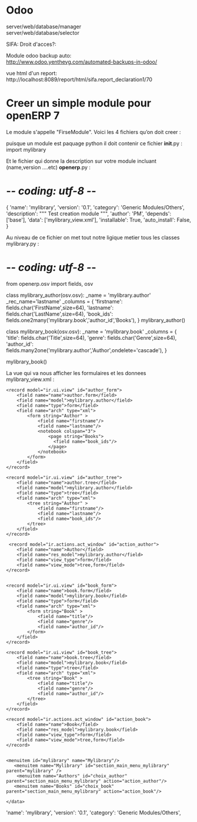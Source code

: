 # Odoo
server/web/database/manager      
server/web/database/selector
   
SIFA: Droit d'acces?:  

Module odoo backup auto:  
http://www.odoo.yenthevg.com/automated-backups-in-odoo/ 

vue html d'un report:  
http://localhost:8089/report/html/sifa.report_declaration1/70 

# Creer un simple module pour openERP 7

Le module s'appelle "FirseModule".
Voici les 4 fichiers qu’on doit creer :

puisque un module est paquage python il doit contenir ce fichier
__init__.py :
import mylibrary

Et le fichier qui donne la description sur votre module incluant (name,version ….etc)
__openerp__.py :
# -*- coding: utf-8 -*-

{
    'name': 'mylibrary',
    'version': '0.1',
    'category': 'Generic Modules/Others',
    'description': """ Test creation module
    """,
    'author': 'PM',
    'depends': ['base'],
    'data': ['mylibrary_view.xml'],
    'installable': True,
    'auto_install': False,
}

Au niveau de ce fichier on met tout notre ligique metier tous les classes
mylibrary.py :
# -*- coding: utf-8 -*-

from openerp.osv import fields, osv

class mylibrary_author(osv.osv):
    _name = 'mylibrary.author'
    _rec_name='lastname'
    _columns = {
        'firstname': fields.char('FirstName',size=64),
        'lastname': fields.char('LastName',size=64),
        'book_ids': fields.one2many('mylibrary.book','author_id','Books'),
    }
mylibrary_author()

class mylibrary_book(osv.osv): 
    _name = 'mylibrary.book'
    _columns = {
        'title': fields.char('Title',size=64),
        'genre': fields.char('Genre',size=64),
        'author_id': fields.many2one('mylibrary.author','Author',ondelete='cascade'),
    }

mylibrary_book() 



La vue qui va nous afficher les formulaires et les donnees
mylibrary_view.xml :
<?xml version="1.0" ?>

<openerp>
        <data>

    <record model="ir.ui.view" id="author_form"> 
        <field name="name">author.form</field> 
        <field name="model">mylibrary.author</field> 
        <field name="type">form</field> 
        <field name="arch" type="xml">
            <form string="Author" > 
                <field name="firstname"/>  
                <field name="lastname"/>  
                <notebook colspan="3">
                    <page string="Books">
                      <field name="book_ids"/> 
                    </page>
                </notebook>
            </form>
        </field>
    </record>

    <record model="ir.ui.view" id="author_tree">
        <field name="name">author.tree</field>
        <field name="model">mylibrary.author</field>
        <field name="type">tree</field> 
        <field name="arch" type="xml">
            <tree string="Author" > 
                <field name="firstname"/>
                <field name="lastname"/>
                <field name="book_ids"/> 
            </tree>
        </field>
    </record>

     <record model="ir.actions.act_window" id="action_author"> 
        <field name="name">Author</field> 
        <field name="res_model">mylibrary.author</field> 
        <field name="view_type">form</field> 
        <field name="view_mode">tree,form</field>
    </record>


    <record model="ir.ui.view" id="book_form">
        <field name="name">book.form</field>
        <field name="model">mylibrary.book</field>
        <field name="type">form</field>
        <field name="arch" type="xml">
            <form string="Book" >
                <field name="title"/>
                <field name="genre"/>
                <field name="author_id"/>
            </form>
        </field>
    </record>

    <record model="ir.ui.view" id="book_tree">
        <field name="name">book.tree</field>
        <field name="model">mylibrary.book</field>
        <field name="type">tree</field>
        <field name="arch" type="xml">
            <tree string="Book" >
                <field name="title"/>
                <field name="genre"/>
                <field name="author_id"/>
            </tree>
        </field>
    </record>

    <record model="ir.actions.act_window" id="action_book">
        <field name="name">Book</field>
        <field name="res_model">mylibrary.book</field>
        <field name="view_type">form</field>
        <field name="view_mode">tree,form</field>
    </record>


    <menuitem id="mylibrary" name="Mylibrary"/>
       <menuitem name="Mylibrary" id="section_main_menu_mylibrary" parent="mylibrary" />
        <menuitem name="Authors" id="choix_author" parent="section_main_menu_mylibrary" action="action_author"/>
       <menuitem name="Books" id="choix_book" parent="section_main_menu_mylibrary" action="action_book"/>

    </data>
</openerp>


'name': 'mylibrary', 
    'version': '0.1', 
    'category': 'Generic Modules/Others', 
